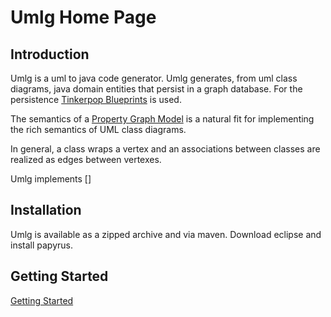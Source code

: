 Umlg Home Page
==============

Introduction
------------

Umlg is a uml to java code generator. Umlg generates, from uml class diagrams, java domain entities that persist in a graph database. For the persistence [Tinkerpop Blueprints](http://blueprints.tinkerpop.com/) is used.

The semantics of a [Property Graph Model](https://github.com/tinkerpop/blueprints/wiki/Property-Graph-Model) is a natural fit for implementing the rich semantics of UML class diagrams.

In general, a class wraps a vertex and an associations between classes are realized as edges between vertexes.

Umlg implements []

Installation
------------

Umlg is available as a zipped archive and via maven.
Download eclipse and install papyrus.

Getting Started
---------------

[Getting Started](http://www.umlg.org/gettingStarted.html)
